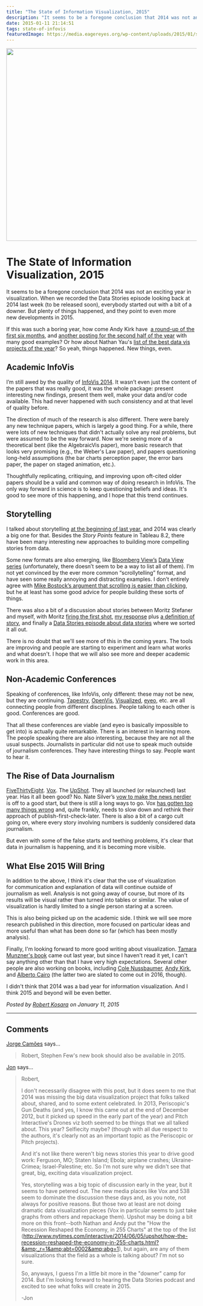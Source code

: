 ```yaml
---
title: "The State of Information Visualization, 2015"
description: "It seems to be a foregone conclusion that 2014 was not an exciting year in visualization. When we recorded the Data Stories episode looking back at 2014 last week (to be released soon), everybody started out with a bit of a downer. But plenty of things happened, and they point to even more new developments in 2015."
date: 2015-01-11 21:14:51
tags: state-of-infovis
featuredImage: https://media.eagereyes.org/wp-content/uploads/2015/01/soiv-teaser.jpg
---
```


<p align="center"><img src="https://media.eagereyes.org/wp-content/uploads/2015/01/soiv-teaser.jpg" alt="" width="825" height="510" /></p>

# The State of Information Visualization, 2015

It seems to be a foregone conclusion that 2014 was not an exciting year in visualization. When we recorded the Data Stories episode looking back at 2014 last week (to be released soon), everybody started out with a bit of a downer. But plenty of things happened, and they point to even more new developments in 2015.

If this was such a boring year, how come Andy Kirk have  <a href="http://www.visualisingdata.com/index.php/2014/08/10-significant-visualisation-developments-january-to-june-2014/">a round-up of the first six months</a>, and <a href="http://www.visualisingdata.com/index.php/2014/12/10-significant-visualisation-developments-july-december-2014/">another posting for the second half of the year</a> with many good examples? Or how about Nathan Yau's <a href="http://flowingdata.com/2014/12/19/the-best-data-visualization-projects-of-2014-2/">list of the best data vis projects of the year</a>? So yeah, things happened. New things, even.

## Academic InfoVis

I’m still awed by the quality of <a href="/tag/ieeevis">InfoVis 2014</a>. It wasn’t even just the content of the papers that was really good, it was the whole package: present interesting new findings, present them well, make your data and/or code available. This had never happened with such consistency and at that level of quality before.

The direction of much of the research is also different. There were barely any new technique papers, which is largely a good thing. For a while, there were lots of new techniques that didn't actually solve any real problems, but were assumed to be the way forward. Now we're seeing more of a theoretical bent (like the AlgebraicVis paper), more basic research that looks very promising (e.g., the Weber's Law paper), and papers questioning long-held assumptions (the bar charts perception paper, the error bars paper, the paper on staged animation, etc.).

Thoughtfully replicating, critiquing, and improving upon oft-cited older papers should be a valid and common way of doing research in InfoVis. The only way forward in science is to keep questioning beliefs and ideas. It's good to see more of this happening, and I hope that this trend continues.

## Storytelling

I talked about storytelling <a href="/blog/2014/the-state-of-information-visualization-2014">at the beginning of last year</a>, and 2014 was clearly a big one for that. Besides the <em>Story Points</em> feature in Tableau 8.2, there have been many interesting new approaches to building more compelling stories from data.

Some new formats are also emerging, like <a href="http://www.bloomberg.com/visual-data/">Bloomberg View’s</a> <a href="http://www.bloomberg.com/dataview/2014-02-25/bubble-to-bust-to-recovery.html">Data View series</a> (unfortunately, there doesn’t seem to be a way to list all of them). I’m not yet convinced by the ever more common “scrollytelling” format, and have seen some really annoying and distracting examples. I don’t entirely agree with <a href="http://bost.ocks.org/mike/scroll/">Mike Bostock’s argument that scrolling is easier than clicking</a>, but he at least has some good advice for people building these sorts of things.

There was also a bit of a discussion about stories between Moritz Stefaner and myself, with Moritz <a href="http://well-formed-data.net/archives/868/look-ma-no-story">firing the first shot</a>, <a href="/blog/2014/stories-are-gateways-into-worlds">my response</a> plus <a href="/blog/2014/story-a-definition">a definition of story</a>, and finally a <a href="/blog/2014/data-stories-episode-about-data-storytelling">Data Stories episode about data stories</a> where we sorted it all out.

There is no doubt that we'll see more of this in the coming years. The tools are improving and people are starting to experiment and learn what works and what doesn't. I hope that we will also see more and deeper academic work in this area.

## Non-Academic Conferences

Speaking of conferences, like InfoVis, only different: these may not be new, but they are continuing. <a href="http://tapestryconference.com/">Tapestry</a>, <a href="http://openvisconf.com">OpenVis</a>, <a href="http://visualized.com/">Visualized</a>, <a href="http://eyeofestival.com">eyeo</a>, etc. are all connecting people from different disciplines. People talking to each other is good. Conferences are good.

That all these conferences are viable (and eyeo is basically impossible to get into) is actually quite remarkable. There is an interest in learning more. The people speaking there are also interesting, because they are not all the usual suspects. Journalists in particular did not use to speak much outside of journalism conferences. They have interesting things to say. People want to hear it.

## The Rise of Data Journalism

<a href="https://fivethirtyeight.com">FiveThirtyEight</a>. <a href="http://www.vox.com">Vox</a>. The <a href="http://www.nytimes.com/upshot/">UpShot</a>. They all launched (or relaunched) last year. Has it all been good? No. Nate Silver’s <a href="http://fivethirtyeight.com/features/what-the-fox-knows/">vow to make the news nerdier</a> is off to a good start, but there is still a long ways to go. Vox <a href="http://theconcourse.deadspin.com/46-times-vox-totally-fucked-up-a-story-1673835447">has gotten too many things wrong</a> and, quite frankly, needs to slow down and rethink their approach of publish-first-check-later. There is also a bit of a cargo cult going on, where every story involving numbers is suddenly considered data journalism.

But even with some of the false starts and teething problems, it's clear that data in journalism is happening, and it is becoming more visible.

## What Else 2015 Will Bring

In addition to the above, I think it's clear that the use of visualization for communication and explanation of data will continue outside of journalism as well. Analysis is not going away of course, but more of its results will be visual rather than turned into tables or similar. The value of visualization is hardly limited to a single person staring at a screen.

This is also being picked up on the academic side. I think we will see more research published in this direction, more focused on particular ideas and more useful than what has been done so far (which has been mostly analysis).

Finally, I'm looking forward to more good writing about visualization. <a href="http://www.crcpress.com/product/isbn/9781466508910">Tamara Munzner's book</a> came out last year, but since I haven't read it yet, I can't say anything other than that I have very high expectations. Several other people are also working on books, including <a href="http://www.storytellingwithdata.com">Cole Nussbaumer</a>, <a href="http://visualisingdata.com/">Andy Kirk</a>, and <a href="http://www.thefunctionalart.com/">Alberto Cairo</a> (the latter two are slated to come out in 2016, though).

I didn't think that 2014 was a bad year for information visualization. And I think 2015 and beyond will be even better.


_Posted by <a href="/about">Robert Kosara</a> on January 11, 2015_


<aside class="comments">

---
## Comments

<a href="http://www.excelcharts.com/blog/" rel="nofollow noopener" target="_blank">Jorge Camões</a> says…
>	Robert, Stephen Few's new book should also be available in 2015.

<a href="http://gravatar.com/jschwabish" rel="nofollow noopener" target="_blank">Jon</a> says…
>	Robert,
>	
>	I don't necessarily disagree with this post, but it does seem to me that 2014 was missing the big data visualization project that folks talked about, shared, and to some extent celebrated. In 2013, Periscopic's Gun Deaths (and yes, I know this came out at the end of December 2012, but it picked up speed in the early part of the year) and Pitch Interactive's Drones viz both seemed to be things that we all talked about. This year? Selfiecity maybe? (though with all due respect to the authors, it's clearly not as an important topic as the Periscopic or Pitch projects). 
>	
>	And it's not like there weren't big news stories this year to drive good work: Ferguson, MO; Staten Island; Ebola; airplane crashes; Ukraine-Crimea; Israel-Palestine; etc. So I'm not sure why we didn't see that great, big, exciting data visualization project. 
>	
>	Yes, storytelling was a big topic of discussion early in the year, but it seems to have petered out. The new media places like Vox and 538 seem to dominate the discussion these days and, as you note, not always for positive reasons. But those two at least are not doing dramatic data visualization pieces (Vox in particular seems to just take graphs from others and repackage them). Upshot may be doing a bit more on this front--both Nathan and Andy put the "How the Recession Reshaped the Economy, in 255 Charts" at the top of the list (http://www.nytimes.com/interactive/2014/06/05/upshot/how-the-recession-reshaped-the-economy-in-255-charts.html?&amp;_r=1&amp;abt=0002&amp;abg=1), but again, are any of them visualizations that the field as a whole is talking about? I'm not so sure. 
>	
>	So, anyways, I guess I'm a little bit more in the "downer" camp for 2014. But I'm looking forward to hearing the Data Stories podcast and excited to see what folks will create in 2015.
>	
>	-Jon

</aside>

